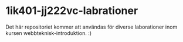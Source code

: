 1ik401-jj222vc-labrationer
==========================
Det här repositoriet kommer att användas för diverse laborationer inom kursen webbteknisk-introduktion. :)

